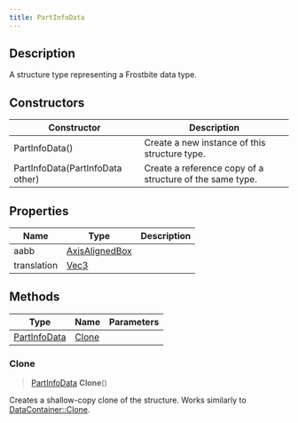 ```yaml
---
title: PartInfoData
---
```

## Description

A structure type representing a Frostbite data type.

## Constructors

| Constructor                      | Description                                              |
| -------------------------------- | -------------------------------------------------------- |
| PartInfoData()                   | Create a new instance of this structure type.            |
| PartInfoData(PartInfoData other) | Create a reference copy of a structure of the same type. |

## Properties

| Name        | Type                                                  | Description |
| ----------- | ----------------------------------------------------- | ----------- |
| aabb        | [AxisAlignedBox](/vext/ref/shared/class/axisalignedbox) |             |
| translation | [Vec3](/vext/ref/shared/class/vec3)                     |             |

## Methods

| Type                         | Name            | Parameters |
| ---------------------------- | --------------- | ---------- |
| [PartInfoData](/vext/ref/fb/partinfodata/) | [Clone](#clone) |            |

### Clone

> [PartInfoData](/vext/ref/fb/partinfodata/) **Clone**()

Creates a shallow-copy clone of the structure. Works similarly to [DataContainer::Clone](/vext/ref/shared/class/datacontainer#clone).

